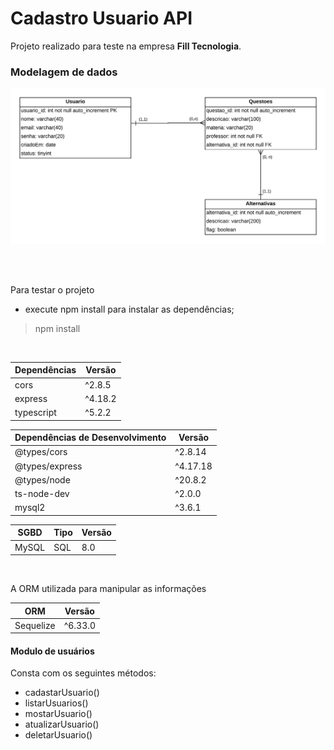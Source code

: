 
# Cadastro Usuario API

Projeto realizado para teste na empresa **Fill Tecnologia**.

### Modelagem de dados
<img src="./docs/modelagem_de_dados.png" />

<br><br>

Para testar o projeto

- execute npm install para instalar as dependências;
> npm install

<br>

Dependências | Versão 
-----------  | ------
cors         | ^2.8.5
express      | ^4.18.2
typescript   | ^5.2.2

Dependências de Desenvolvimento | Versão
------------------------------- | -------
@types/cors                     | ^2.8.14
@types/express                  | ^4.17.18
@types/node                     | ^20.8.2
ts-node-dev                     | ^2.0.0
mysql2                          | ^3.6.1

SGBD  | Tipo | Versão
----  | ---- | --------
MySQL | SQL  | 8.0

<br>

A ORM utilizada para manipular as informações

ORM               | Versão
-----             | ---------
Sequelize           | ^6.33.0
 

 #### Modulo de usuários 

 Consta com os seguintes métodos:
 - cadastarUsuario()
 - listarUsuarios()
 - mostarUsuario()
 - atualizarUsuario()
 - deletarUsuario()